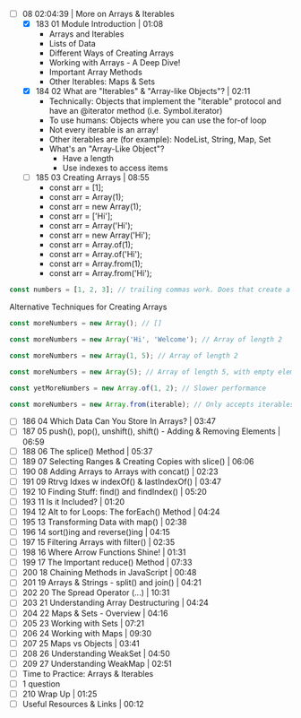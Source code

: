- [ ] 08 02:04:39 | More on Arrays & Iterables
  - [x] 183 01 Module Introduction | 01:08
    - Arrays and Iterables
    - Lists of Data
    - Different Ways of Creating Arrays
    - Working with Arrays - A Deep Dive!
    - Important Array Methods
    - Other Iterables: Maps & Sets
  - [x] 184 02 What are "Iterables" & "Array-like Objects"? | 02:11
    - Technically: Objects that implement the "iterable" protocol and have an @iterator method (i.e. Symbol.iterator)
    - To use humans: Objects where you can use the for-of loop
    - Not every iterable is an array!
    - Other iterables are (for example): NodeList, String, Map, Set
    - What's an "Array-Like Object"?
      - Have a length
      - Use indexes to access items
  - [ ] 185 03 Creating Arrays | 08:55
    - const arr = [1];
    - const arr = Array(1);
    - const arr = new Array(1);
    - const arr = ['Hi'];
    - const arr = Array('Hi');
    - const arr = new Array('Hi');
    - const arr = Array.of(1);
    - const arr = Array.of('Hi');
    - const arr = Array.from(1);
    - const arr = Array.from('Hi');
```javascript
const numbers = [1, 2, 3]; // trailing commas work. Does that create a new element? No. Most common
```
Alternative Techniques for Creating Arrays

```javascript
const moreNumbers = new Array(); // []

const moreNumbers = new Array('Hi', 'Welcome'); // Array of length 2

const moreNumbers = new Array(1, 5); // Array of length 2

const moreNumbers = new Array(5); // Array of length 5, with empty elements

const yetMoreNumbers = new Array.of(1, 2); // Slower performance

const moreNumbers = new Array.from(iterable); // Only accepts iterables/array-like objects as parameters
```

  - [ ] 186 04 Which Data Can You Store In Arrays? | 03:47
  - [ ] 187 05 push(), pop(), unshift(), shift() - Adding & Removing Elements | 06:59
  - [ ] 188 06 The splice() Method | 05:37
  - [ ] 189 07 Selecting Ranges & Creating Copies with slice() | 06:06
  - [ ] 190 08 Adding Arrays to Arrays with concat() | 02:23
  - [ ] 191 09 Rtrvg Idxes w indexOf() & lastIndexOf() | 03:47
  - [ ] 192 10 Finding Stuff: find() and findIndex() | 05:20
  - [ ] 193 11 Is it Included? | 01:20
  - [ ] 194 12 Alt to for Loops: The forEach() Method | 04:24
  - [ ] 195 13 Transforming Data with map() | 02:38
  - [ ] 196 14 sort()ing and reverse()ing | 04:15
  - [ ] 197 15 Filtering Arrays with filter() | 02:35
  - [ ] 198 16 Where Arrow Functions Shine! | 01:31
  - [ ] 199 17 The Important reduce() Method | 07:33
  - [ ] 200 18 Chaining Methods in JavaScript | 00:48
  - [ ] 201 19 Arrays & Strings - split() and join() | 04:21
  - [ ] 202 20 The Spread Operator (...) | 10:31
  - [ ] 203 21 Understanding Array Destructuring | 04:24
  - [ ] 204 22 Maps & Sets - Overview | 04:16
  - [ ] 205 23 Working with Sets | 07:21
  - [ ] 206 24 Working with Maps | 09:30
  - [ ] 207 25 Maps vs Objects | 03:41
  - [ ] 208 26 Understanding WeakSet | 04:50
  - [ ] 209 27 Understanding WeakMap | 02:51
  - [ ] Time to Practice: Arrays & Iterables
  - [ ] 1 question
  - [ ] 210 Wrap Up | 01:25
  - [ ] Useful Resources & Links | 00:12
